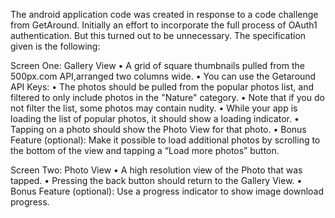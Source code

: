 The android application code was created in response to a code challenge from GetAround.
Initially an effort to incorporate the full process of OAuth1 authentication.  But this
turned out to be unnecessary.  The specification given is the following:

Screen One: Gallery View
• A grid of square thumbnails pulled from the 500px.com API,arranged two columns wide.
• You can use the Getaround API Keys:
• The photos should be pulled from the popular photos list, and filtered to only include photos in the "Nature" category.
• Note that if you do not filter the list, some photos may contain nudity.
• While your app is loading the list of popular photos, it should show a loading indicator.
• Tapping on a photo should show the Photo View for that photo.
• Bonus Feature (optional): Make it possible to load additional
photos by scrolling to the bottom of the view and tapping a “Load more photos” button.

Screen Two: Photo View
• A high resolution view of the Photo that was tapped.
• Pressing the back button should return to the Gallery View.
• Bonus Feature (optional): Use a progress indicator to show
image download progress.
